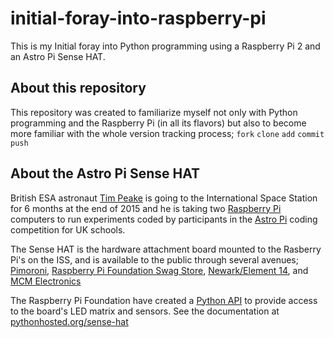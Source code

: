 # initial-foray-into-raspberry-pi

This is my Initial foray into Python programming using a Raspberry Pi 2 and an Astro Pi Sense HAT.

## About this repository

This repository was created to familiarize myself not only with Python programming and the Raspberry Pi (in all its flavors) but also to become more familiar with the whole version tracking process; `fork` `clone` `add` `commit` `push`

## About the Astro Pi Sense HAT

British ESA astronaut [Tim Peake](https://twitter.com/astro_timpeake) is going to the International Space Station for 6 months at the end of 2015 and he is taking two [Raspberry Pi](https://www.raspberrypi.org/) computers to run experiments coded by participants in the [Astro Pi](http://astro-pi.org/) coding competition for UK schools.

The Sense HAT is the hardware attachment board mounted to the Rasberry Pi's on the ISS, and is available to the public through several avenues; [Pimoroni](https://shop.pimoroni.com/products/raspberry-pi-sense-hat), [Raspberry Pi Foundation Swag Store](http://swag.raspberrypi.org/products/raspberry-pi-sense-hat), [Newark/Element 14](http://www.newark.com/raspberry-pi/raspberrypi-sensehat/add-on-board-attiny88-astro-pi/dp/49Y7569), and [MCM Electronics](http://www.mcmelectronics.com/product/RASPBERRY-PI-2483095-/83-16980)

The Raspberry Pi Foundation have created a [Python API](https://pypi.python.org/pypi/sense-hat) to provide access to the board's LED matrix and sensors. See the documentation at [pythonhosted.org/sense-hat](http://pythonhosted.org/sense-hat/)
